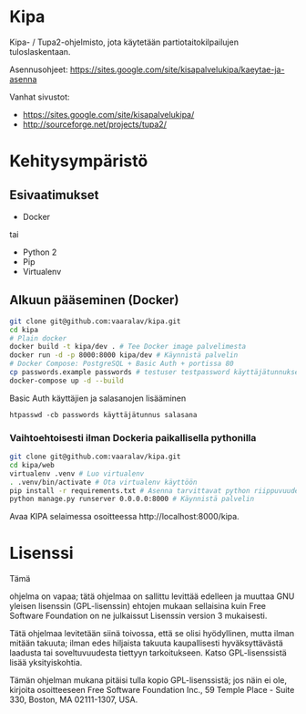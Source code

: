 # Kipa

Kipa- / Tupa2-ohjelmisto, jota käytetään partiotaitokilpailujen tuloslaskentaan.

Asennusohjeet: https://sites.google.com/site/kisapalvelukipa/kaeytae-ja-asenna

Vanhat sivustot:

* https://sites.google.com/site/kisapalvelukipa/
* http://sourceforge.net/projects/tupa2/

# Kehitysympäristö

## Esivaatimukset

* Docker

tai

* Python 2
* Pip
* Virtualenv

## Alkuun pääseminen (Docker)

```bash
git clone git@github.com:vaaralav/kipa.git
cd kipa
# Plain docker
docker build -t kipa/dev . # Tee Docker image palvelimesta
docker run -d -p 8000:8000 kipa/dev # Käynnistä palvelin
# Docker Compose: PostgreSQL + Basic Auth + portissa 80
cp passwords.example passwords # testuser testpassword käyttäjätunnukset
docker-compose up -d --build
```

Basic Auth käyttäjien ja salasanojen lisääminen
```shell
htpasswd -cb passwords käyttäjätunnus salasana
```

### Vaihtoehtoisesti ilman Dockeria paikallisella pythonilla

```bash
git clone git@github.com:vaaralav/kipa.git
cd kipa/web
virtualenv .venv # Luo virtualenv
. .venv/bin/activate # Ota virtualenv käyttöön
pip install -r requirements.txt # Asenna tarvittavat python riippuvuudet
python manage.py runserver 0.0.0.0:8000 # Käynnistä palvelin
```

Avaa KIPA selaimessa osoitteessa http://localhost:8000/kipa.

# Lisenssi

Tämä

ohjelma on vapaa; tätä ohjelmaa on sallittu levittää edelleen ja muuttaa GNU yleisen lisenssin (GPL-lisenssin) ehtojen mukaan sellaisina kuin Free Software Foundation on ne julkaissut Lisenssin version 3 mukaisesti.

Tätä ohjelmaa levitetään siinä toivossa, että se olisi hyödyllinen, mutta ilman mitään takuuta; ilman edes hiljaista takuuta kaupallisesti hyväksyttävästä laadusta tai soveltuvuudesta tiettyyn tarkoitukseen. Katso GPL-lisenssistä lisää yksityiskohtia.

Tämän ohjelman mukana pitäisi tulla kopio GPL-lisenssistä; jos näin ei ole, kirjoita osoitteeseen Free Software Foundation Inc., 59 Temple Place - Suite 330, Boston, MA 02111-1307, USA.

```

```
